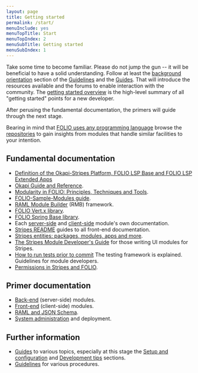 ```yaml
---
layout: page
title: Getting started
permalink: /start/
menuInclude: yes
menuTopTitle: Start
menuTopIndex: 2
menuSubTitle: Getting started
menuSubIndex: 1
---
```


Take some time to become familiar. Please do not jump the gun -- it will be beneficial to have a solid understanding.
Follow at least the [background orientation](/guidelines/#background-orientation)
section of the [Guidelines](/guidelines/)
and the [Guides](/guides/#background-orientation).
That will introduce the resources available and the forums to enable interaction with the community.
The [getting started overview](overview/) is the high-level summary of all "getting started" points for a new developer.

After perusing the fundamental documentation, the primers will guide through the next stage.

Bearing in mind that [FOLIO uses any programming language](/guides/any-programming-language/) browse the [repositories](/source-code/) to gain insights from modules that handle similar facilities to your intention.

## Fundamental documentation

- [Definition of the Okapi-Stripes Platform, FOLIO LSP Base and FOLIO LSP Extended Apps](https://wiki.folio.org/x/kozc)
- [Okapi Guide and Reference](https://github.com/folio-org/okapi/blob/master/doc/guide.md).
- [Modularity in FOLIO: Principles, Techniques and Tools](https://doi.org/10.23974/ijol.2021.vol6.2.208).
- [FOLIO-Sample-Modules guide](https://github.com/folio-org/folio-sample-modules/blob/master/README.md).
- [RAML Module Builder](https://github.com/folio-org/raml-module-builder) (RMB) framework.
- [FOLIO Vert.x library](https://github.com/folio-org/folio-vertx-lib).
- [FOLIO Spring Base library](https://github.com/folio-org/folio-spring-base).
- Each [server-side](/source-code/#server-side) and [client-side](/source-code/#client-side)
module's own documentation.
- [Stripes README](https://github.com/folio-org/stripes/blob/master/README.md)
guides to all front-end documentation.
- [Stripes entities: packages, modules, apps and more](https://github.com/folio-org/stripes/blob/master/doc/modules-apps-etc.md).
- [The Stripes Module Developer's Guide](https://github.com/folio-org/stripes/blob/master/doc/dev-guide.md)
for those writing UI modules for Stripes.
- [How to run tests prior to commit](/faqs/how-to-test-prior-to-commit/)
The testing framework is explained. Guidelines for module developers.
- [Permissions in Stripes and FOLIO](https://github.com/folio-org/stripes-core/blob/master/doc/permissions.md).

## Primer documentation

* [Back-end](primer-develop-backend/) (server-side) modules.
* [Front-end](primer-develop-frontend/) (client-side) modules.
* [RAML and JSON Schema](primer-raml/).
* [System administration](primer-sys-admin/) and deployment.

## Further information

* [Guides](/guides/) to various topics, especially at this stage the [Setup and configuration](/guides/#setup-and-configuration) and  [Development tips](/guides/#development-tips) sections.
* [Guidelines](/guidelines/) for various procedures.

<div class="folio-spacer-content"></div>

